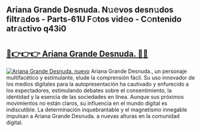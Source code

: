 ## Ariana Grande Desnuda. N𝚞𝚎vos desn𝚞dos filtr𝚊dos - Parts-61U F𝚘tos vid𝚎o - C𝚘ntenido atr𝚊ctivo q43i0

# <h2><a href="http://mb1r0x.tromn.icu/?c=Ariana+Grande+Desnuda.">🔗👉👉👉 Ariana Grande Desnuda. 🔗🔗</a></h2>

[![Ariana Grande Desnuda. nuevo](https://i.imgur.com/pEAQMta.gif)](http://mb1r0x.tromn.icu/?c=Ariana+Grande+Desnuda.)
Ariana Grande Desnuda., un personaje multifacético y estimulante, elude la comprensión fácil. Su uso innovador de los medios digitales para la autopresentación ha cautivado y enfurecido a los espectadores, estimulando debates sobre el consentimiento, la identidad y la esencia de las sociedades en línea. Aunque sus próximos movimientos no están claros, su influencia en el mundo digital es indiscutible. La determinación inquebrantable y el magnetismo innegable impulsan a Ariana Grande Desnuda. a nuevas alturas en la comunidad digital.

